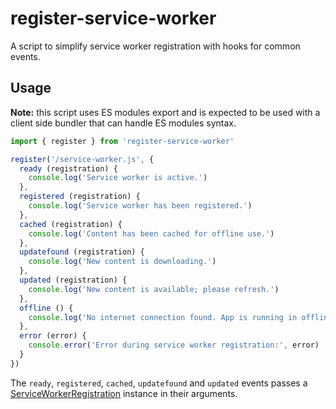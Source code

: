 # register-service-worker

A script to simplify service worker registration with hooks for common events.

## Usage

**Note:** this script uses ES modules export and is expected to be used with a client side bundler that can handle ES modules syntax.

``` js
import { register } from 'register-service-worker'

register('/service-worker.js', {
  ready (registration) {
    console.log('Service worker is active.')
  },
  registered (registration) {
    console.log('Service worker has been registered.')
  },
  cached (registration) {
    console.log('Content has been cached for offline use.')
  },
  updatefound (registration) {
    console.log('New content is downloading.')
  },
  updated (registration) {
    console.log('New content is available; please refresh.')
  },
  offline () {
    console.log('No internet connection found. App is running in offline mode.')
  },
  error (error) {
    console.error('Error during service worker registration:', error)
  }
})
```

The `ready`, `registered`, `cached`, `updatefound` and `updated` events passes a [ServiceWorkerRegistration](https://developer.mozilla.org/en-US/docs/Web/API/ServiceWorkerRegistration) instance in their arguments.
